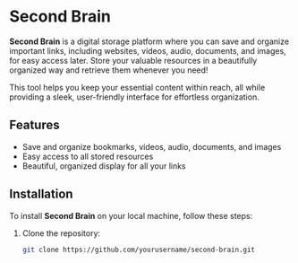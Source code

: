 # Second Brain

**Second Brain** is a digital storage platform where you can save and organize important links, including websites, videos, audio, documents, and images, for easy access later. Store your valuable resources in a beautifully organized way and retrieve them whenever you need!

This tool helps you keep your essential content within reach, all while providing a sleek, user-friendly interface for effortless organization.

## Features
- Save and organize bookmarks, videos, audio, documents, and images
- Easy access to all stored resources
- Beautiful, organized display for all your links

## Installation

To install **Second Brain** on your local machine, follow these steps:

1. Clone the repository:
   ```bash
   git clone https://github.com/yourusername/second-brain.git
